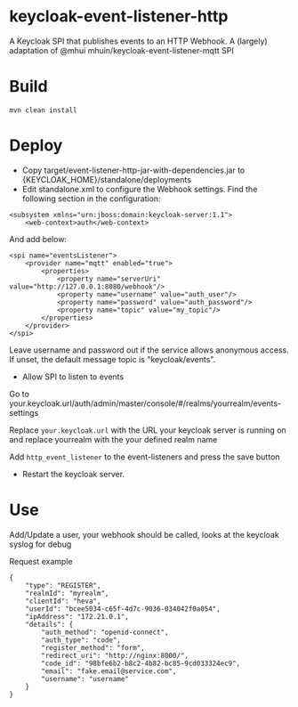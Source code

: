 # keycloak-event-listener-http

A Keycloak SPI that publishes events to an HTTP Webhook.
A (largely) adaptation of @mhui mhuin/keycloak-event-listener-mqtt SPI

# Build

```
mvn clean install
```

# Deploy

* Copy target/event-listener-http-jar-with-dependencies.jar to {KEYCLOAK_HOME}/standalone/deployments
* Edit standalone.xml to configure the Webhook settings. Find the following
  section in the configuration:

```
<subsystem xmlns="urn:jboss:domain:keycloak-server:1.1">
    <web-context>auth</web-context>
```

And add below:

```
<spi name="eventsListener">
    <provider name="mqtt" enabled="true">
        <properties>
            <property name="serverUri" value="http://127.0.0.1:8080/webhook"/>
            <property name="username" value="auth_user"/>
            <property name="password" value="auth_password"/>
            <property name="topic" value="my_topic"/>
        </properties>
    </provider>
</spi>
```
Leave username and password out if the service allows anonymous access.
If unset, the default message topic is "keycloak/events".

* Allow SPI to listen to events

Go to your.keycloak.url/auth/admin/master/console/#/realms/yourrealm/events-settings 

Replace ```your.keycloak.url``` with the URL your keycloak server is running on and replace yourrealm with the your defined realm name

Add ```http_event_listener``` to the event-listeners and press the save button

* Restart the keycloak server.


# Use
Add/Update a user, your webhook should be called, looks at the keycloak syslog for debug

Request example
```
{
    "type": "REGISTER",
    "realmId": "myrealm",
    "clientId": "heva",
    "userId": "bcee5034-c65f-4d7c-9036-034042f0a054",
    "ipAddress": "172.21.0.1", 
    "details": {
        "auth_method": "openid-connect",
        "auth_type": "code",
        "register_method": "form",
        "redirect_uri": "http://nginx:8000/",
        "code_id": "98bfe6b2-b8c2-4b82-bc85-9cd033324ec9",
        "email": "fake.email@service.com",
        "username": "username"
    }
}
```